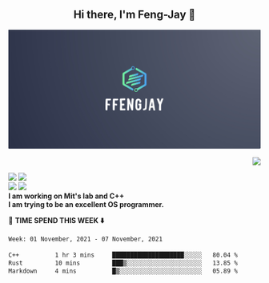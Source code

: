 <h2 align="center"> Hi there, I'm Feng-Jay 👋 </h2>  

![](https://github.com/Feng-Jay/DataStruct/blob/master/Image/1.png)  

<img align="right" src="https://github-readme-stats.vercel.app/api?username=Feng-Jay&show_icons=true&icon_color=CE1D2D&text_color=718096&bg_color=ffffff&hide_title=true" />


&emsp;

![](https://visitor-badge.glitch.me/badge?page_id=Feng-Jay.readme)
![](https://img.shields.io/badge/Concentrate-Cpp-blue)  
![](https://img.shields.io/badge/Rust-primer-orange)
![](https://img.shields.io/badge/Target-OS-9cf)  
**I am working on Mit's lab and C++**  
**I am trying to be an excellent OS programmer.**  


📘 **TIME SPEND THIS WEEK ⬇️**
<!--START_SECTION:waka-->
```text
Week: 01 November, 2021 - 07 November, 2021

C++          1 hr 3 mins     ████████████████████░░░░░   80.04 % 
Rust         10 mins         ███▒░░░░░░░░░░░░░░░░░░░░░   13.85 % 
Markdown     4 mins          █▒░░░░░░░░░░░░░░░░░░░░░░░   05.89 % 
```
<!--END_SECTION:waka-->
